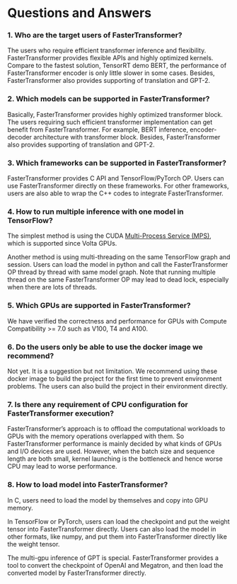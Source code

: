 # Questions and Answers #

### 1. Who are the target users of FasterTransformer? ###

The users who require efficient transformer inference and flexibility. FasterTransformer provides flexible APIs and highly optimized kernels. Compare to the fastest solution, TensorRT demo BERT, the performance of FasterTransformer encoder is only little slower in some cases. Besides, FasterTransformer also provides supporting of translation and GPT-2. 

### 2. Which models can be supported in FasterTransformer? ###

Basically, FasterTransformer provides highly optimized transformer block. The users requiring such efficient transformer implementation can get benefit from FasterTransformer. For example, BERT inference, encoder-decoder architecture with transformer block. Besides, FasterTransformer also provides supporting of translation and GPT-2. 

### 3. Which frameworks can be supported in FasterTransformer? ###

FasterTransformer provides C API and TensorFlow/PyTorch OP. Users can use FasterTransformer directly on these frameworks. For other frameworks, users are also able to wrap the C++ codes to integrate FasterTransformer.

### 4. How to run multiple inference with one model in TensorFlow? ###

The simplest method is using the CUDA [Multi-Process Service (MPS)]( https://docs.nvidia.com/deploy/pdf/CUDA_Multi_Process_Service_Overview.pdf), which is supported since Volta GPUs. 

Another method is using multi-threading on the same TensorFlow graph and session. Users can load the model in python and call the FasterTransformer OP thread by thread with same model graph. Note that running multiple thread on the same FasterTransformer OP may lead to dead lock, especially when there are lots of threads. 

### 5. Which GPUs are supported in FasterTransformer? ###

We have verified the correctness and performance for GPUs with Compute Compatibility >= 7.0 such as V100, T4 and A100.

### 6. Do the users only be able to use the docker image we recommend? ###

Not yet. It is a suggestion but not limitation. We recommend using these docker image to build the project for the first time to prevent environment problems. The users can also build the project in their environment directly. 

### 7. Is there any requirement of CPU configuration for FasterTransformer execution? ###

FasterTransformer’s approach is to offload the computational workloads to GPUs with the memory operations overlapped with them. So FasterTransformer performance is mainly decided by what kinds of GPUs and I/O devices are used. However, when the batch size and sequence length are both small, kernel launching is the bottleneck and hence worse CPU may lead to worse performance.

### 8. How to load model into FasterTransformer? ###

In C, users need to load the model by themselves and copy into GPU memory. 

In TensorFlow or PyTorch, users can load the checkpoint and put the weight tensor into FasterTransformer directly. Users can also load the model in other formats, like numpy, and put them into FasterTransformer directly like the weight tensor. 

The multi-gpu inference of GPT is special. FasterTransformer provides a tool to convert the checkpoint of OpenAI and Megatron, and then load the converted model by FasterTransformer directly.
